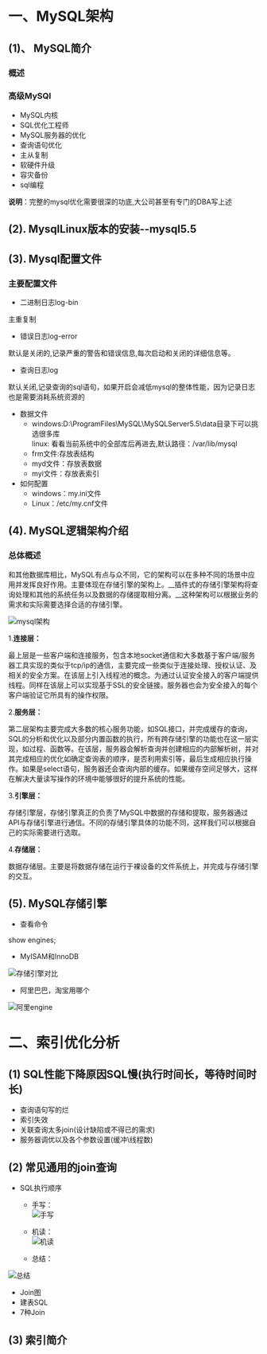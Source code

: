 # 一、MySQL架构
## (1)、 MySQL简介  
### 概述
### 高级MySQl
- MySQL内核
- SQL优化工程师
- MySQL服务器的优化
- 查询语句优化
- 主从复制
- 软硬件升级
- 容灾备份
- sql编程

__说明__：完整的mysql优化需要很深的功底,大公司甚至有专门的DBA写上述  

## (2). MysqlLinux版本的安装--mysql5.5  

## (3). Mysql配置文件   
### 主要配置文件
- 二进制日志log-bin

主重复制  

- 错误日志log-error

默认是关闭的,记录严重的警告和错误信息,每次启动和关闭的详细信息等。  

- 查询日志log

默认关闭,记录查询的sql语句，如果开启会减低mysql的整体性能，因为记录日志也是需要消耗系统资源的

- 数据文件
   - windows:D:\ProgramFiles\MySQL\MySQLServer5.5\data目录下可以挑选很多库  
   linux: 看看当前系统中的全部库后再进去,默认路径：/var/lib/mysql  
   - frm文件:存放表结构
   - myd文件：存放表数据
   - myi文件：存放表索引
- 如何配置
   - windows：my.ini文件  
   - Linux：/etc/my.cnf文件  
    
## (4). MySQL逻辑架构介绍  

### 总体概述

和其他数据库相比，MySQL有点与众不同，它的架构可以在多种不同的场景中应用并发挥良好作用。主要体现在存储引擎的架构上。__插件式的存储引擎架构将查询处理和其他的系统任务以及数据的存储提取相分离。__这种架构可以根据业务的需求和实际需要选择合适的存储引擎。  

![mysql架构](https://github.com/MAZENAN/lear_note/blob/master/数据库/mysql/img/mysqljiagou.png)   

1.__连接层：__  

  最上层是一些客户端和连接服务，包含本地socket通信和大多数基于客户端/服务器工具实现的类似于tcp/ip的通信，主要完成一些类似于连接处理、授权认证、及相关的安全方案。在该层上引入线程池的概念。为通过认证安全接入的客户端提供线程。同样在该层上可以实现基于SSL的安全链接。服务器也会为安全接入的每个客户端验证它所具有的操作权限。  

2.__服务层：__  

第二层架构主要完成大多数的核心服务功能，如SQL接口，并完成缓存的查询，SQL的分析和优化以及部分内置函数的执行，所有跨存储引擎的功能也在这一层实现，如过程、函数等。在该层，服务器会解析查询并创建相应的内部解析树，并对其完成相应的优化如确定查询表的顺序，是否利用索引等，最后生成相应执行操作。如果是select语句，服务器还会查询内部的缓存。如果缓存空间足够大，这样在解决大量读写操作的环境中能够很好的提升系统的性能。  

3.__引擎层：__  

存储引擎层，存储引擎真正的负责了MySQL中数据的存储和提取，服务器通过API与存储引擎进行通信。不同的存储引擎具体的功能不同，这样我们可以根据自己的实际需要进行选取。

4.__存储层：__
 
数据存储层。主要是将数据存储在运行于裸设备的文件系统上，并完成与存储引擎的交互。  

## (5). MySQL存储引擎  
- 查看命令
 
show engines;

- MyISAM和InnoDB  

![存储引擎对比](https://github.com/MAZENAN/lear_note/blob/master/数据库/mysql/img/duibi.png)  
 
- 阿里巴巴，淘宝用哪个  

![阿里engine](https://github.com/MAZENAN/lear_note/blob/master/数据库/mysql/img/aliengine.png)   

# 二、索引优化分析

## (1) SQL性能下降原因SQL慢(执行时间长，等待时间时长)  

- 查询语句写的烂
- 索引失效
- 关联查询太多join(设计缺陷或不得已的需求)
- 服务器调优以及各个参数设置(缓冲\线程数)

## (2) 常见通用的join查询
- SQL执行顺序
   - 手写：  
![手写](https://github.com/MAZENAN/lear_note/blob/master/数据库/mysql/img/join1.png) 

   - 机读：  
![机读](https://github.com/MAZENAN/lear_note/blob/master/数据库/mysql/img/join2.png)
   - 总结：

 ![总结](https://github.com/MAZENAN/lear_note/blob/master/数据库/mysql/img/join3.png)

- Join图
- 建表SQL
- 7种Join
## (3) 索引简介
